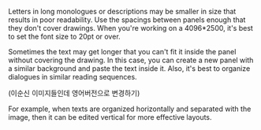 Letters in long monologues or descriptions may be smaller in size that results in poor readability. Use the spacings between panels enough that they don't cover drawings. When you're working on a 4096*2500, it's best to set the font size to 20pt or over.

Sometimes the text may get longer that you can't fit it inside the panel without covering the drawing. In this case, you can create a new panel with a similar background and paste the text inside it. Also, it's best to organize dialogues in similar reading sequences.

(이순신 이미지들인데 영어버전으로 변경하기)

For example, when texts are organized horizontally and separated with the image, then it can be edited vertical for more effective layouts.
